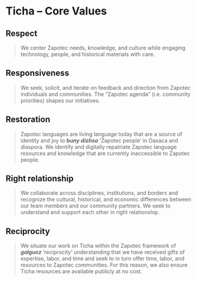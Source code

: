 # Ticha – Core Values

## Respect
> We center Zapotec needs, knowledge, and culture while engaging technology, people, and historical materials with care. 

## Responsiveness
> We seek, solicit, and iterate on feedback and direction from Zapotec individuals and communities. The “Zapotec agenda” (i.e. community priorities) shapes our initiatives.  

## Restoration
> Zapotec languages are living language today that are a source of identity and joy to ***buny dizhsa*** ‘Zapotec people’ in Oaxaca and diaspora. We identify and digitally repatriate Zapotec language resources and knowledge that are currently inaccessible to Zapotec people.

## Right relationship
> We collaborate across disciplines, institutions, and borders and recognize the cultural, historical, and economic differences between our team members and our community partners. We seek to understand and support each other in right relationship.

## Reciprocity
> We situate our work on Ticha within the Zapotec framework of ***galguez*** ‘reciprocity’ understanding that we have received gifts of expertise, labor, and time and seek to in turn offer time, labor, and resources to Zapotec communities. For this reason, we also ensure Ticha resources are available publicly at no cost. 
